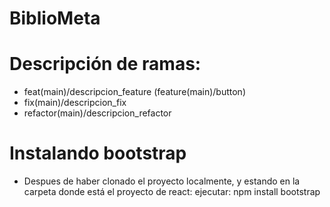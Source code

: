 # BiblioMeta

# Descripción de ramas:
 - feat(main)/descripcion_feature (feature(main)/button) 
 - fix(main)/descripcion_fix    
 - refactor(main)/descripcion_refactor

# Instalando bootstrap
- Despues de haber clonado el proyecto localmente, y estando en la carpeta donde está el proyecto de react: ejecutar:
  npm install bootstrap